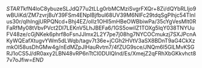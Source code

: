 $START$kfN4loC8ybuzeSLJdQ77u2tLLg0rbMCMziSvgrFXQr+8Zi/dQYbRLIjo9wBUiKd/ZM7zvrjBuY39FSm4ENpIBjfbul68UV39M6NIFc29tdqSgPlhjc54TInlus30r/qIhIngjURPQNcd+Bhj4EZ/oIlz1OHI5mHBeOWBbiwPa/35cYgVesMlt0RFaRfMy08tVbvPVct2Dl7LEKnV5LhJBEFa6/1GS5owiIZ1TOXg5lqY038TNYUuFV48ze/cGjNKek6phrf8oFsnJJlmx2L2Y7pe7j08hg7NYCOCmukzj7SXJPcnAKyWQEafXtugvYWm5dLWqb/tagv7t36e+jCGh2HVtV3aSX8BDnT9aG4CkXzmkOI58usDhGMw4g/nEdMZpJlHauRvtm7/4fZUG9sce/JNQm6l5GlLMvKSGRJ1oCS5J/dR0axy2LBN48vRP6nTtCI0DUlQlnd/Es/XmejZ2qFRhXbGKkvhct87v7oJfiw=$END$